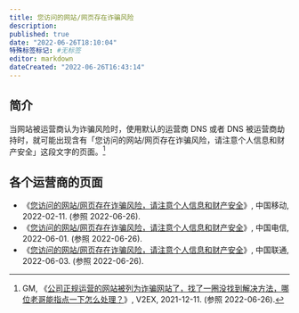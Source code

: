 ```yaml
---
title: 您访问的网站/网页存在诈骗风险
description:
published: true
date: "2022-06-26T18:10:04"
特殊标签标记: #无标签
editor: markdown
dateCreated: "2022-06-26T16:43:14"
---
```


## 简介

当网站被运营商认为诈骗风险时，使用默认的运营商 DNS 或者 DNS 被运营商劫持时，就可能出现含有「您访问的网站/网页存在诈骗风险，请注意个人信息和财产安全」这段文字的页面。[^821499]

[^821499]: GM, 《[公司正规运营的网站被列为诈骗网站了，找了一圈没找到解决方法，哪位老哥能指点一下怎么处理？](https://web.archive.org/web/20211213064635/https://www.v2ex.com/t/821499)》, V2EX, 2021-12-11. (参照 2022-06-26).

## 各个运营商的页面

+   《[您访问的网站/网页存在诈骗风险，请注意个人信息和财产安全](https://web.archive.org/web/20220211073018/http://101.35.177.86/)》, 中国移动, 2022-02-11. (参照 2022-06-26).
+   《[您访问的网站/网页存在诈骗风险，请注意个人信息和财产安全](https://web.archive.org/web/20220601050936/http://182.43.124.6/)》, 中国电信, 2022-06-01. (参照 2022-06-26).
+   《[您访问的网站/网页存在诈骗风险，请注意个人信息和财产安全](https://web.archive.org/web/20220603213307/http://39.102.194.95/)》, 中国联通, 2022-06-03. (参照 2022-06-26).

